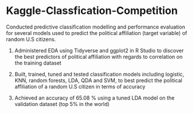# Kaggle-Classfication-Competition
Conducted predictive classification modelling and performance evaluation for several models used to predict the political affiliation (target variable) of random U.S citizens.

1) Administered EDA using Tidyverse and ggplot2 in R Studio to discover the best predictors of political affiliation with regards to correlation on the training dataset

2) Built, trained, tuned and tested classification models including logistic, KNN, random forests, LDA, QDA and SVM, to best predict the political affiliation of a random U.S citizen in terms of accuracy

3) Achieved an accuracy of 65.08 % using a tuned LDA model on the validation dataset (top 5% in the world)
